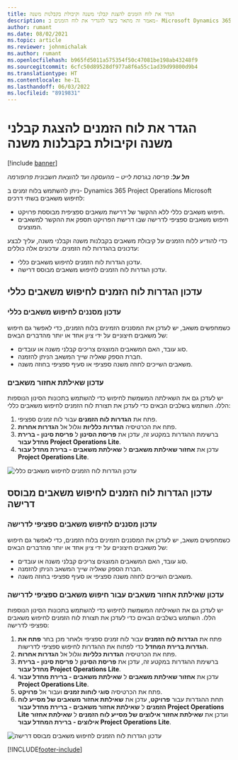 ```yaml
---
title: הגדר את לוח הזמנים להצגת קבלני משנה וקיבולת בקבלנות משנה
description: מאמר זה מתאר כיצד להגדיר את לוח הזמנים ב- Microsoft Dynamics 365 Project Operations‎‏ להראות קיבולת משאבים בקבלנות משנה בעת איוש דרישות משאבי הפרויקט.
author: rumant
ms.date: 08/02/2021
ms.topic: article
ms.reviewer: johnmichalak
ms.author: rumant
ms.openlocfilehash: b965fd5011a575354f50c47081be198ab43248f9
ms.sourcegitcommit: 6cfc50d89528df977a8f6a55c1ad39d99800d9b4
ms.translationtype: HT
ms.contentlocale: he-IL
ms.lasthandoff: 06/03/2022
ms.locfileid: "8919831"
---
```

# <a name="configure-schedule-board-to-show-contract-workers-and-subcontracted-capacity"></a>הגדר את לוח הזמנים להצגת קבלני משנה וקיבולת בקבלנות משנה 

[!include [banner](../../includes/dataverse-preview.md)]

_**חל על**: פריסה בגרסת לייט – מהעסקה ועד להוצאת חשבונית פרופורמה_

ניתן להשתמש בלוח זמנים ב- Dynamics 365 Project Operations‎‎‏ Microsoft לחיפוש משאבים בשתי דרכים:

- חיפוש משאבים כללי ללא ההקשר של דרישת משאבים ספציפית מבוססת פרויקט.
- חיפוש משאבים ספציפי לדרישה שבו דרישת הפרויקט תספק את ההקשר למשאבים המוצעים.

כדי להודיע ללוח הזמנים על קיבולת משאבים בקבלנות משנה וקבלני משנה, עליך לבצע עדכונים בהגדרות לוח הזמנים. עדכונים אלה כוללים: 
- עדכון הגדרות לוח הזמנים לחיפוש משאבים כללי.
- עדכון הגדרות לוח הזמנים לחיפוש משאבים מבוסס דרישה.

## <a name="update-schedule-board-settings-for-general-resource-search"></a>עדכון הגדרות לוח הזמנים לחיפוש משאבים כללי
### <a name="update-filters-for-general-resource-search"></a>עדכון מסננים לחיפוש משאבים כללי
כשמחפשים משאב, יש לעדכן את המסננים הזמינים בלוח הזמנים, כדי לאפשר גם חיפוש של משאבים חיצוניים על ידי ציון אחד או יותר מהדברים הבאים:
  - סוג עובד, האם המשאבים המוצגים צריכים קבלני משנה או עובדים.
  - חברת הספק שאליה שייך המשאב הניתן להזמנה.
  - משאבים השייכים לחוזה משנה ספציפי או סעיף ספציפי בחוזה משנה.
    
### <a name="update-retrieve-resource-query"></a>עדכון שאילתת אחזור משאבים
יש לעדכן גם את השאילתה המשמשת לחיפוש כדי להשתמש בתכונות הסינון הנוספות הללו. השתמש בשלבים הבאים כדי לעדכן את תצורת לוח הזמנים לחיפוש משאבים כללי:  
1. פתח את **הגדרות לוח הזמנים** עבור לוח זמנים ספציפי.
2. פתח את הכרטיסיה **הגדרות כלליות** וגלול אל **הגדרות אחרות**.
3. ברשימת ההגדרות במקטע זה, עדכן את **פריסת הסינון** ל **פריסת סינון - ברירת מחדל עבור Project Operations Lite**.
4. עדכן את **אחזור שאילתת משאבים** ל **שאילתת משאבים - ברירת מחדל עבור Project Operations Lite**.

![עדכון הגדרות לוח הזמנים לחיפוש משאבים כללי](../media/BoardSettings.png)  

## <a name="update-schedule-board-settings-for-requirementbased-resource-search"></a>עדכון הגדרות לוח הזמנים לחיפוש משאבים מבוסס דרישה
### <a name="update-filters-for-requirement-specific-resource-search"></a>עדכון מסננים לחיפוש משאבים ספציפי לדרישה 
כשמחפשים משאב, יש לעדכן את המסננים הזמינים בלוח הזמנים, כדי לאפשר גם חיפוש של משאבים חיצוניים על ידי ציון אחד או יותר מהדברים הבאים:
 - סוג עובד, האם המשאבים המוצגים צריכים קבלני משנה או עובדים.
 - חברת הספק שאליה שייך המשאב הניתן להזמנה.
 - משאבים השייכים לחוזה משנה ספציפי או סעיף ספציפי בחוזה משנה.

### <a name="update-retrieve-resource-query-for-requirement-specific-resource-search"></a>עדכון שאילתת אחזור משאבים עבור חיפוש משאבים ספציפי לדרישה 
יש לעדכן גם את השאילתה המשמשת לחיפוש כדי להשתמש בתכונות הסינון הנוספות הללו. השתמש בשלבים הבאים כדי לעדכן את תצורת לוח הזמנים לחיפוש משאבים ספציפי לדרישה:

1. פתח את **הגדרות לוח הזמנים** עבור לוח זמנים ספציפי ולאחר מכן בחר **פתח את הגדרות ברירת המחדל** כדי לפתוח את ההגדרות לחיפוש ספציפי לדרישות.
2. פתח את הכרטיסיה **הגדרות כלליות** וגלול אל **הגדרות אחרות**.
3. ברשימת ההגדרות במקטע זה, עדכן את **פריסת הסינון** ל **פריסת סינון - ברירת מחדל עבור Project Operations Lite**.
4. עדכן את **אחזור שאילתת משאבים** ל **שאילתת משאבים - ברירת מחדל עבור Project Operations Lite**.
5. פתח את הכרטיסיה **סוגי לוחות זמנים** ועבור אל **פרויקט**.
6. תחת ההגדרות עבור **פרויקט**, עדכן את **שאילתת אחזור משאבים של מסייע לוח הזמנים** ל **שאילתת אחזור משאבים - ברירת מחדל עבור Project Operations Lite** ועדכן את **שאילתת אחזור אילוצים של מסייע לוח הזמנים** ל **שאילתת אחזור אילוצים -  ברירת המחדל עבור Project Operations Lite**.

![עדכון הגדרות לוח הזמנים לחיפוש משאבים מבוסס דרישה](../media/SASettings.png)  

[!INCLUDE[footer-include](../../includes/footer-banner.md)]

